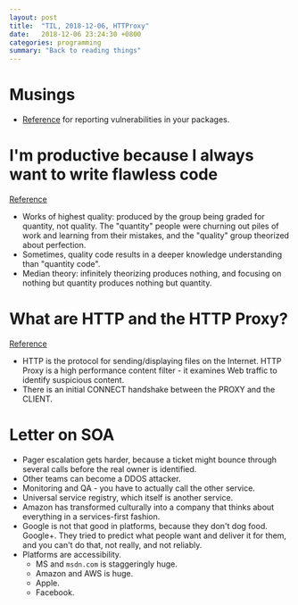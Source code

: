 ```yaml
---
layout: post
title:  "TIL, 2018-12-06, HTTProxy"
date:   2018-12-06 23:24:30 +0800
categories: programming
summary: "Back to reading things"
---
```


# Musings
- [Reference](https://snyk.io/) for reporting vulnerabilities in your packages.

# I'm productive because I always want to write flawless code
[Reference](https://www.reddit.com/r/learnprogramming/comments/a3fnfc/im_unproductive_because_i_always_want_to_write/)

- Works of highest quality: produced by the group being graded for quantity, not quality. The "quantity" people were churning out piles of work and learning from their mistakes, and the "quality" group theorized about perfection.
- Sometimes, quality code results in a deeper knowledge understanding than "quantity code".
- Median theory: infinitely theorizing produces nothing, and focusing on nothing but quantity produces nothing but quantity.

# What are HTTP and the HTTP Proxy?
[Reference](http://www.watchguard.com/training/fireware/82/httppro2.htm)

- HTTP is the protocol for sending/displaying files on the Internet. HTTP Proxy is a high performance content filter - it examines Web traffic to identify suspicious content.
- There is an initial CONNECT handshake between the PROXY and the CLIENT.

# Letter on SOA

- Pager escalation gets harder, because a ticket might bounce through several calls before the real owner is identified.
- Other teams can become a DDOS attacker.
- Monitoring and QA - you have to actually call the other service.
- Universal service registry, which itself is another service.
- Amazon has transformed culturally into a company that thinks about everything in a services-first fashion.
- Google is not that good in platforms, because they don't dog food. Google+. They tried to predict what people want and deliver it for them, and you can't do that, not really, and not reliably.
- Platforms are accessibility.
  - MS and `msdn.com` is staggeringly huge.
  - Amazon and AWS is huge.
  - Apple.
  - Facebook.
